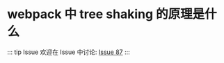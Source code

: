 # webpack 中 tree shaking 的原理是什么



::: tip Issue 
 欢迎在 Issue 中讨论: [Issue 87](https://github.com/shfshanyue/Daily-Question/issues/87) 
:::

